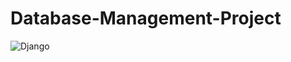 # Database-Management-Project
![Django](https://user-images.githubusercontent.com/53784551/113674962-a0d1af00-96dc-11eb-85a3-693b731e6d16.png)

